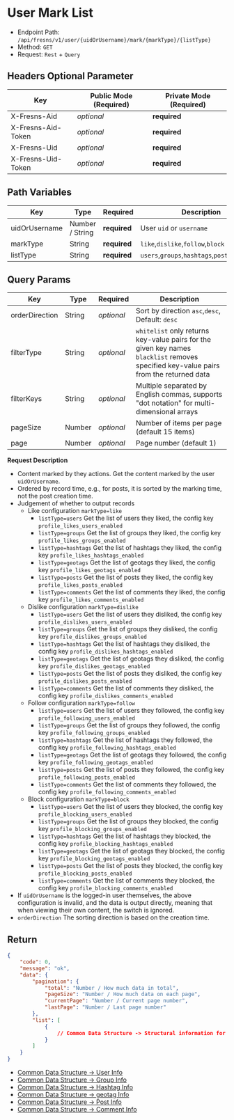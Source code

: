 # User Mark List

- Endpoint Path: `/api/fresns/v1/user/{uidOrUsername}/mark/{markType}/{listType}`
- Method: `GET`
- Request: `Rest` + `Query`

## Headers Optional Parameter

| Key | Public Mode (Required) | Private Mode (Required) |
| --- | --- | --- |
| X-Fresns-Aid | *optional* | **required** |
| X-Fresns-Aid-Token | *optional* | **required** |
| X-Fresns-Uid | *optional* | **required** |
| X-Fresns-Uid-Token | *optional* | **required** |

## Path Variables

| Key | Type | Required | Description |
| --- | --- | --- | --- |
| uidOrUsername | Number / String | **required** | User `uid` or `username` |
| markType | String |  **required** | `like`,`dislike`,`follow`,`block` |
| listType | String | **required** | `users`,`groups`,`hashtags`,`posts`,`comments` |

## Query Params

| Key | Type | Required | Description |
| --- | --- | --- | --- |
| orderDirection | String | *optional* | Sort by direction `asc`,`desc`, Default: `desc` |
| filterType | String | *optional* | `whitelist` only returns key-value pairs for the given key names<br>`blacklist` removes specified key-value pairs from the returned data |
| filterKeys | String | *optional* | Multiple separated by English commas, supports "dot notation" for multi-dimensional arrays |
| pageSize | Number | *optional* | Number of items per page (default 15 items) |
| page | Number | *optional* | Page number (default 1) |

**Request Description**

- Content marked by they actions. Get the content marked by the user `uidOrUsername`.
- Ordered by record time, e.g., for posts, it is sorted by the marking time, not the post creation time.
- Judgement of whether to output records
    - Like configuration `markType=like`
        - `listType=users` Get the list of users they liked, the config key `profile_likes_users_enabled`
        - `listType=groups` Get the list of groups they liked, the config key `profile_likes_groups_enabled`
        - `listType=hashtags` Get the list of hashtags they liked, the config key `profile_likes_hashtags_enabled`
        - `listType=geotags` Get the list of geotags they liked, the config key `profile_likes_geotags_enabled`
        - `listType=posts` Get the list of posts they liked, the config key `profile_likes_posts_enabled`
        - `listType=comments` Get the list of comments they liked, the config key `profile_likes_comments_enabled`
    - Dislike configuration `markType=dislike`
        - `listType=users` Get the list of users they disliked, the config key `profile_dislikes_users_enabled`
        - `listType=groups` Get the list of groups they disliked, the config key `profile_dislikes_groups_enabled`
        - `listType=hashtags` Get the list of hashtags they disliked, the config key `profile_dislikes_hashtags_enabled`
        - `listType=geotags` Get the list of geotags they disliked, the config key `profile_dislikes_geotags_enabled`
        - `listType=posts` Get the list of posts they disliked, the config key `profile_dislikes_posts_enabled`
        - `listType=comments` Get the list of comments they disliked, the config key `profile_dislikes_comments_enabled`
    - Follow configuration `markType=follow`
        - `listType=users` Get the list of users they followed, the config key `profile_following_users_enabled`
        - `listType=groups` Get the list of groups they followed, the config key `profile_following_groups_enabled`
        - `listType=hashtags` Get the list of hashtags they followed, the config key `profile_following_hashtags_enabled`
        - `listType=geotags` Get the list of geotags they followed, the config key `profile_following_geotags_enabled`
        - `listType=posts` Get the list of posts they followed, the config key `profile_following_posts_enabled`
        - `listType=comments` Get the list of comments they followed, the config key `profile_following_comments_enabled`
    - Block configuration `markType=block`
        - `listType=users` Get the list of users they blocked, the config key `profile_blocking_users_enabled`
        - `listType=groups` Get the list of groups they blocked, the config key `profile_blocking_groups_enabled`
        - `listType=hashtags` Get the list of hashtags they blocked, the config key `profile_blocking_hashtags_enabled`
        - `listType=geotags` Get the list of geotags they blocked, the config key `profile_blocking_geotags_enabled`
        - `listType=posts` Get the list of posts they blocked, the config key `profile_blocking_posts_enabled`
        - `listType=comments` Get the list of comments they blocked, the config key `profile_blocking_comments_enabled`
- If `uidOrUsername` is the logged-in user themselves, the above configuration is invalid, and the data is output directly, meaning that when viewing their own content, the switch is ignored.
- `orderDirection` The sorting direction is based on the creation time.

## Return

```json
{
    "code": 0,
    "message": "ok",
    "data": {
        "pagination": {
            "total": "Number / How much data in total",
            "pageSize": "Number / How much data on each page",
            "currentPage": "Number / Current page number",
            "lastPage": "Number / Last page number"
        },
        "list": [
            {
                // Common Data Structure -> Structural information for the corresponding content type
            }
        ]
    }
}
```

- [Common Data Structure -> User Info](../../reference/data/user.md)
- [Common Data Structure -> Group Info](../../reference/data/group.md)
- [Common Data Structure -> Hashtag Info](../../reference/data/hashtag.md)
- [Common Data Structure -> geotag Info](../../reference/data/geotag.md)
- [Common Data Structure -> Post Info](../../reference/data/post.md)
- [Common Data Structure -> Comment Info](../../reference/data/comment.md)
